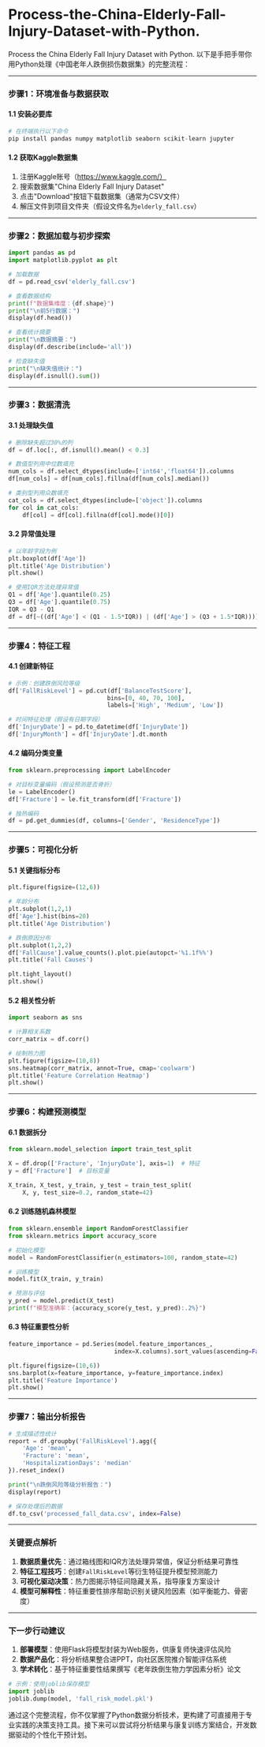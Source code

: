 # Process-the-China-Elderly-Fall-Injury-Dataset-with-Python.
Process the China Elderly Fall Injury Dataset with Python.
以下是手把手带你用Python处理《中国老年人跌倒损伤数据集》的完整流程：

---

### **步骤1：环境准备与数据获取**
#### 1.1 安装必要库
```python
# 在终端执行以下命令
pip install pandas numpy matplotlib seaborn scikit-learn jupyter
```

#### 1.2 获取Kaggle数据集
1. 注册Kaggle账号（https://www.kaggle.com/）
2. 搜索数据集"China Elderly Fall Injury Dataset"
3. 点击"Download"按钮下载数据集（通常为CSV文件）
4. 解压文件到项目文件夹（假设文件名为`elderly_fall.csv`）

---

### **步骤2：数据加载与初步探索**
```python
import pandas as pd
import matplotlib.pyplot as plt

# 加载数据
df = pd.read_csv('elderly_fall.csv')

# 查看数据结构
print(f"数据集维度：{df.shape}")
print("\n前5行数据：")
display(df.head())

# 查看统计摘要
print("\n数据摘要：")
display(df.describe(include='all'))

# 检查缺失值
print("\n缺失值统计：")
display(df.isnull().sum())
```

---

### **步骤3：数据清洗**
#### 3.1 处理缺失值
```python
# 删除缺失超过30%的列
df = df.loc[:, df.isnull().mean() < 0.3]

# 数值型列用中位数填充
num_cols = df.select_dtypes(include=['int64','float64']).columns
df[num_cols] = df[num_cols].fillna(df[num_cols].median())

# 类别型列用众数填充
cat_cols = df.select_dtypes(include=['object']).columns
for col in cat_cols:
    df[col] = df[col].fillna(df[col].mode()[0])
```

#### 3.2 异常值处理
```python
# 以年龄字段为例
plt.boxplot(df['Age'])
plt.title('Age Distribution')
plt.show()

# 使用IQR方法处理异常值
Q1 = df['Age'].quantile(0.25)
Q3 = df['Age'].quantile(0.75)
IQR = Q3 - Q1
df = df[~((df['Age'] < (Q1 - 1.5*IQR)) | (df['Age'] > (Q3 + 1.5*IQR)))]
```

---

### **步骤4：特征工程**
#### 4.1 创建新特征
```python
# 示例：创建跌倒风险等级
df['FallRiskLevel'] = pd.cut(df['BalanceTestScore'],
                            bins=[0, 40, 70, 100],
                            labels=['High', 'Medium', 'Low'])

# 时间特征处理（假设有日期字段）
df['InjuryDate'] = pd.to_datetime(df['InjuryDate'])
df['InjuryMonth'] = df['InjuryDate'].dt.month
```

#### 4.2 编码分类变量
```python
from sklearn.preprocessing import LabelEncoder

# 对目标变量编码（假设预测是否骨折）
le = LabelEncoder()
df['Fracture'] = le.fit_transform(df['Fracture'])

# 独热编码
df = pd.get_dummies(df, columns=['Gender', 'ResidenceType'])
```

---

### **步骤5：可视化分析**
#### 5.1 关键指标分布
```python
plt.figure(figsize=(12,6))

# 年龄分布
plt.subplot(1,2,1)
df['Age'].hist(bins=20)
plt.title('Age Distribution')

# 跌倒原因分布
plt.subplot(1,2,2)
df['FallCause'].value_counts().plot.pie(autopct='%1.1f%%')
plt.title('Fall Causes')

plt.tight_layout()
plt.show()
```

#### 5.2 相关性分析
```python
import seaborn as sns

# 计算相关系数
corr_matrix = df.corr()

# 绘制热力图
plt.figure(figsize=(10,8))
sns.heatmap(corr_matrix, annot=True, cmap='coolwarm')
plt.title('Feature Correlation Heatmap')
plt.show()
```

---

### **步骤6：构建预测模型**
#### 6.1 数据拆分
```python
from sklearn.model_selection import train_test_split

X = df.drop(['Fracture', 'InjuryDate'], axis=1)  # 特征
y = df['Fracture']  # 目标变量

X_train, X_test, y_train, y_test = train_test_split(
    X, y, test_size=0.2, random_state=42)
```

#### 6.2 训练随机森林模型
```python
from sklearn.ensemble import RandomForestClassifier
from sklearn.metrics import accuracy_score

# 初始化模型
model = RandomForestClassifier(n_estimators=100, random_state=42)

# 训练模型
model.fit(X_train, y_train)

# 预测与评估
y_pred = model.predict(X_test)
print(f"模型准确率：{accuracy_score(y_test, y_pred):.2%}")
```

#### 6.3 特征重要性分析
```python
feature_importance = pd.Series(model.feature_importances_,
                              index=X.columns).sort_values(ascending=False)

plt.figure(figsize=(10,6))
sns.barplot(x=feature_importance, y=feature_importance.index)
plt.title('Feature Importance')
plt.show()
```

---

### **步骤7：输出分析报告**
```python
# 生成描述性统计
report = df.groupby('FallRiskLevel').agg({
    'Age': 'mean',
    'Fracture': 'mean',
    'HospitalizationDays': 'median'
}).reset_index()

print("\n跌倒风险等级分析报告：")
display(report)

# 保存处理后的数据
df.to_csv('processed_fall_data.csv', index=False)
```

---

### **关键要点解析**
1. **数据质量优先**：通过箱线图和IQR方法处理异常值，保证分析结果可靠性
2. **特征工程技巧**：创建`FallRiskLevel`等衍生特征提升模型预测能力
3. **可视化驱动决策**：热力图揭示特征间隐藏关系，指导康复方案设计
4. **模型可解释性**：特征重要性排序帮助识别关键风险因素（如平衡能力、骨密度）

---

### **下一步行动建议**
1. **部署模型**：使用Flask将模型封装为Web服务，供康复师快速评估风险
2. **数据产品化**：将分析结果整合进PPT，向社区医院推介智能评估系统
3. **学术转化**：基于特征重要性结果撰写《老年跌倒生物力学因素分析》论文

```python
# 示例：使用joblib保存模型
import joblib
joblib.dump(model, 'fall_risk_model.pkl')
```

通过这个完整流程，你不仅掌握了Python数据分析技术，更构建了可直接用于专业实践的决策支持工具。接下来可以尝试将分析结果与康复训练方案结合，开发数据驱动的个性化干预计划。
